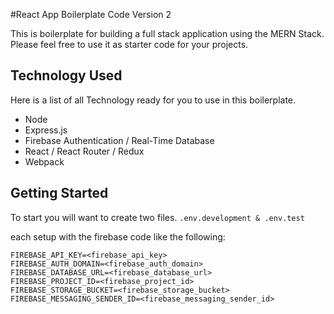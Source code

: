 #React App Boilerplate Code Version 2

This is boilerplate for building a full stack application using the MERN Stack. Please feel free to use it as starter code for your projects.

## Technology Used

Here is a list of all Technology ready for you to use in this boilerplate.

* Node
* Express.js
* Firebase Authentication / Real-Time Database
* React / React Router / Redux
* Webpack

## Getting Started

To start you will want to create two files.
``` .env.development & .env.test ```

each setup with the firebase code like the following:

```
FIREBASE_API_KEY=<firebase_api_key>
FIREBASE_AUTH_DOMAIN=<firebase_auth_domain>
FIREBASE_DATABASE_URL=<firebase_database_url>
FIREBASE_PROJECT_ID=<firebase_project_id>
FIREBASE_STORAGE_BUCKET=<firebase_storage_bucket>
FIREBASE_MESSAGING_SENDER_ID=<firebase_messaging_sender_id>
```